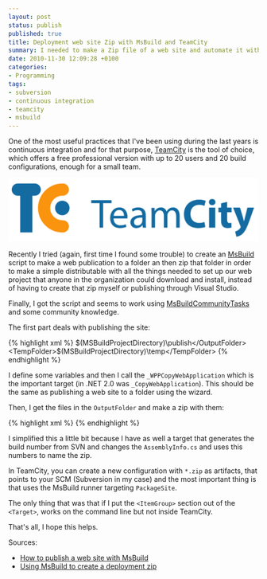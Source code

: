 ```yaml
---
layout: post
status: publish
published: true
title: Deployment web site Zip with MsBuild and TeamCity
summary: I needed to make a Zip file of a web site and automate it with TeamCity. I used MsBuild and some obscure tricks
date: 2010-11-30 12:09:28 +0100
categories:
- Programming
tags:
- subversion
- continuous integration
- teamcity
- msbuild
---
```

One of the most useful practices that I've been using during the last years is continuous integration and for that purpose, [TeamCity](http://www.jetbrains.com/teamcity/) is the tool of choice, which offers a free professional version with up to 20 users and 20 build configurations, enough for a small team.

![TeamCity Logo](/images/teamcity-logo.png)

Recently I tried (again, first time I found some trouble) to create an [MsBuild](http://msdn.microsoft.com/en-us/library/0k6kkbsd.aspx) script to make a web publication to a folder an then zip that folder in order to make a simple distributable with all the things needed to set up our web project that anyone in the organization could download and install, instead of having to create that zip myself or publishing through Visual Studio.

Finally, I got the script and seems to work using [MsBuildCommunityTasks](https://github.com/loresoft/msbuildtasks) and some community knowledge.

The first part deals with publishing the site:

{% highlight xml %}
  <PropertyGroup>
    <OutputFolder>$(MSBuildProjectDirectory)\publish</OutputFolder>
    <TempFolder>$(MSBuildProjectDirectory)\temp\</TempFolder>
  </PropertyGroup>
  <Target Name="PublishSite">
    <Message Text="Publishing in folder: $(OutputFolder)" />
    <RemoveDir Directories="$(OutputFolder);$(TempFolder)" ContinueOnError="true" />
    <MSBuild
      Projects="src\Adapting.Web\Adapting.Web.csproj"
      Targets="ResolveReferences;_WPPCopyWebApplication"
      Properties="Configuration=Release;WebProjectOutputDir=$(OutputFolder);OutDir=$(TempFolder)"
      StopOnFirstFailure="true" />
    <RemoveDir Directories="$(TempFolder)" ContinueOnError="true" />
  </Target>
{% endhighlight %}

I define some variables and then I call the `_WPPCopyWebApplication` which is the important target (in .NET 2.0 was `_CopyWebApplication`). This should be the same as publishing a web site to a folder using the wizard.

Then, I get the files in the `OutputFolder` and make a zip with them:

{% highlight xml %}
  <Target Name="PackageSite" DependsOnTargets="PublishSite">
    <ItemGroup>
      <PublishFiles Include="$(OutputFolder)\**" />
    </ItemGroup>
    <Message Text="Packaging Site" />
    <Zip
      Files="@(PublishFiles)"
      ZipFileName="release-web.zip"
      WorkingDirectory="$(OutputFolder)"
      />
  </Target>
{% endhighlight %}

I simplified this a little bit because I have as well a target that generates the build number from SVN and changes the `AssemblyInfo.cs` and uses this numbers to name the zip.

In TeamCity, you can create a new configuration with `*.zip` as artifacts, that points to your SCM (Subversion in my case) and the most important thing is that uses the MsBuild runner targeting `PackageSite`.

The only thing that was that if I put the `<ItemGroup>` section out of the `<Target>`, works on the command line but not inside TeamCity.

That's all, I hope this helps.

Sources:

* [How to publish a web site with MsBuild](http://codingcockerel.co.uk/2008/05/18/how-to-publish-a-web-site-with-msbuild/)
* [Using MsBuild to create a deployment zip](http://blog.benhall.me.uk/2008/09/using-msbuild-to-create-a-deployment-zip/)
